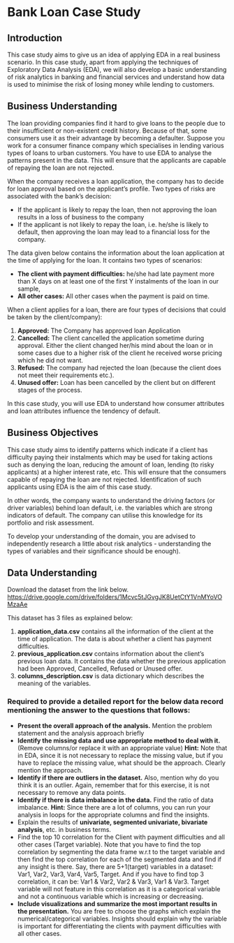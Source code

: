 # Bank Loan Case Study
## Introduction 
This case study aims to give us an idea of applying EDA in a real business scenario. In this case study, apart from applying the techniques of Exploratory Data Analysis (EDA), we will also develop a basic understanding of risk analytics in banking and financial services and understand how data is used to minimise the risk of losing money while lending to customers.
## Business Understanding
The loan providing companies find it hard to give loans to the people due to their insufficient or non-existent credit history. Because of that, some consumers use it as their advantage by becoming a defaulter. Suppose you work for a consumer finance company which specialises in lending various types of loans to urban customers. You have to use EDA to analyse the patterns present in the data. This will ensure that the applicants are capable of repaying the loan are not rejected.

When the company receives a loan application, the company has to decide for loan approval based on the applicant’s profile. Two types of risks are associated with the bank’s decision:

* If the applicant is likely to repay the loan, then not approving the loan results in a loss of business to the company
* If the applicant is not likely to repay the loan, i.e. he/she is likely to default, then approving the loan may lead to a financial loss for the company.

The data given below contains the information about the loan application at the time of applying for the loan. It contains two types of scenarios:

* __The client with payment difficulties:__ he/she had late payment more than X days on at least one of the first Y instalments of the loan in our sample,
* __All other cases:__ All other cases when the payment is paid on time.

When a client applies for a loan, there are four types of decisions that could be taken by the client/company):

1. __Approved:__ The Company has approved loan Application
2. __Cancelled:__ The client cancelled the application sometime during approval. Either the client changed her/his mind about the loan or in some cases due to a higher risk of the client he received worse pricing which he did not want.
3. __Refused:__ The company had rejected the loan (because the client does not meet their requirements etc.).
4. __Unused offer:__ Loan has been cancelled by the client but on different stages of the process.

In this case study, you will use EDA to understand how consumer attributes and loan attributes influence the tendency of default.
## Business Objectives ##
This case study aims to identify patterns which indicate if a client has difficulty paying their instalments which may be used for taking actions such as denying the loan, reducing the amount of loan, lending (to risky applicants) at a higher interest rate, etc. This will ensure that the consumers capable of repaying the loan are not rejected. Identification of such applicants using EDA is the aim of this case study.

In other words, the company wants to understand the driving factors (or driver variables) behind loan default, i.e. the variables which are strong indicators of default. The company can utilise this knowledge for its portfolio and risk assessment.

To develop your understanding of the domain, you are advised to independently research a little about risk analytics - understanding the types of variables and their significance should be enough).
## Data Understanding ##
Download the dataset from the link below.   
https://drive.google.com/drive/folders/1Mcvc5tJGvgJK8UetCtY1VnMYoVOMzaAe

This dataset has 3 files as explained below:

1. __application_data.csv__ contains all the information of the client at the time of application. The data is about whether a client has payment difficulties.
2. __previous_application.csv__ contains information about the client’s previous loan data. It contains the data whether the previous application had been Approved, Cancelled, Refused or Unused offer.
3. __columns_description.csv__ is data dictionary which describes the meaning of the variables.

### Required to provide a detailed report for the below data record mentioning the answer to the questions that follows: ###
* __Present the overall approach of the analysis.__ Mention the problem statement and the analysis approach briefly
* __Identify the missing data and use appropriate method to deal with it.__ (Remove columns/or replace it with an appropriate value)
__Hint:__ Note that in EDA, since it is not necessary to replace the missing value, but if you have to replace the missing value, what should be the approach. Clearly mention the approach.
* __Identify if there are outliers in the dataset.__ Also, mention why do you think it is an outlier. Again, remember that for this exercise, it is not necessary to remove any data points.
* __Identify if there is data imbalance in the data.__ Find the ratio of data imbalance.
__Hint:__ Since there are a lot of columns, you can run your analysis in loops for the appropriate columns and find the insights.
* Explain the results of __univariate, segmented univariate, bivariate analysis__, etc. in business terms.
* Find the top 10 correlation for the Client with payment difficulties and all other cases (Target variable). Note that you have to find the top correlation by segmenting the data frame w.r.t to the target variable and then find the top correlation for each of the segmented data and find if any insight is there. Say, there are 5+1(target) variables in a dataset: Var1, Var2, Var3, Var4, Var5, Target. And if you have to find top 3 correlation, it can be: Var1 & Var2, Var2 & Var3, Var1 & Var3. Target variable will not feature in this correlation as it is a categorical variable and not a continuous variable which is increasing or decreasing.
* __Include visualizations and summarize the most important results in the presentation.__ You are free to choose the graphs which explain the numerical/categorical variables. Insights should explain why the variable is important for differentiating the clients with payment difficulties with all other cases.
